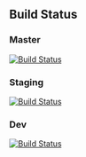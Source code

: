 ## Build Status

### Master
[![Build Status](https://travis-ci.org/LineWeight/dead-cow.svg?branch=master)](https://travis-ci.org/LineWeight/dead-cow)

### Staging
[![Build Status](https://travis-ci.org/LineWeight/dead-cow.svg?branch=staging)](https://travis-ci.org/LineWeight/dead-cow)

### Dev
[![Build Status](https://travis-ci.org/LineWeight/dead-cow.svg?branch=dev)](https://travis-ci.org/LineWeight/dead-cow)